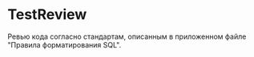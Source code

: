 # TestReview
Ревью кода согласно стандартам, описанным в приложенном файле "Правила форматирования SQL".
